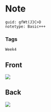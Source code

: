 # Note
```
guid: gfWt(J}C>D
notetype: Basic+++
```

### Tags
```
Week4
```

## Front
<img src="paste-66c04b4dc7e3eaaddc70cccf9cff75bb0910a3b2.jpg">

## Back
<img src="paste-b9c52ba7296fac85e70a5a81e6a74ecf8fa0f35c.jpg">
